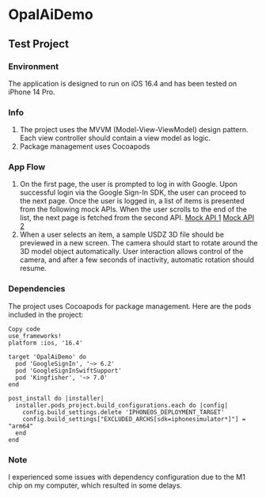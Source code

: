 # OpalAiDemo

## Test Project

### Environment
The application is designed to run on iOS 16.4 and has been tested on iPhone 14 Pro.

### Info
1. The project uses the MVVM (Model-View-ViewModel) design pattern. Each view controller should contain a view model as logic.
2. Package management uses Cocoapods

### App Flow
1. On the first page, the user is prompted to log in with Google. Upon successful login via the Google Sign-In SDK, the user can proceed to the next page.
Once the user is logged in, a list of items is presented from the following mock APIs. When the user scrolls to the end of the list, the next page is fetched from the second API.
[Mock API 1](https://mocki.io/v1/896514eb-bf94-435b-bc51-1a139dfad75e)
[Mock API 2](https://mocki.io/v1/ff2c7e95-746e-43d2-86dd-0499a946d255)
2. When a user selects an item, a sample USDZ 3D file should be previewed in a new screen. The camera should start to rotate around the 3D model object automatically. User interaction allows control of the camera, and after a few seconds of inactivity, automatic rotation should resume.

### Dependencies
The project uses Cocoapods for package management. Here are the pods included in the project:

```
Copy code
use_frameworks!
platform :ios, '16.4'

target 'OpalAiDemo' do
  pod 'GoogleSignIn', '~> 6.2'
  pod 'GoogleSignInSwiftSupport'
  pod 'Kingfisher', '~> 7.0'
end

post_install do |installer|  
  installer.pods_project.build_configurations.each do |config|   
    config.build_settings.delete 'IPHONEOS_DEPLOYMENT_TARGET'   
    config.build_settings["EXCLUDED_ARCHS[sdk=iphonesimulator*]"] = "arm64"  
  end
end
```

### Note
I experienced some issues with dependency configuration due to the M1 chip on my computer, which resulted in some delays.